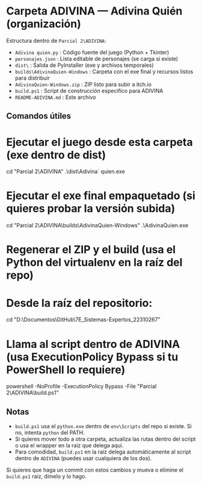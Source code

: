 Carpeta ADIVINA — Adivina Quién (organización)
===============================================

Estructura dentro de `Parcial 2\ADIVINA`:

- `Adivina quien.py`         : Código fuente del juego (Python + Tkinter)
- `personajes.json`         : Lista editable de personajes (se carga si existe)
- `dist\`                   : Salida de PyInstaller (exe y archivos temporales)
- `builds\AdivinaQuien-Windows` : Carpeta con el exe final y recursos listos para distribuir
- `AdivinaQuien-Windows.zip` : ZIP listo para subir a itch.io
- `build.ps1`               : Script de construcción específico para ADIVINA
- `README-ADIVINA.md`       : Este archivo

Comandos útiles
---------------
# Ejecutar el juego desde esta carpeta (exe dentro de dist)
cd "Parcial 2\ADIVINA"
.\dist\Adivina` quien.exe

# Ejecutar el exe final empaquetado (si quieres probar la versión subida)
cd "Parcial 2\ADIVINA\builds\AdivinaQuien-Windows"
.\AdivinaQuien.exe

# Regenerar el ZIP y el build (usa el Python del virtualenv en la raíz del repo)
# Desde la raíz del repositorio:
cd "D:\Documentos\GitHub\7E_Sistemas-Expertos_22310267"
# Llama al script dentro de ADIVINA (usa ExecutionPolicy Bypass si tu PowerShell lo requiere)
powershell -NoProfile -ExecutionPolicy Bypass -File "Parcial 2\ADIVINA\build.ps1"

Notas
-----
- `build.ps1` usa el `python.exe` dentro de `env\Scripts` del repo si existe. Si no, intenta `python` del PATH.
- Si quieres mover todo a otra carpeta, actualiza las rutas dentro del script o usa el wrapper en la raíz que delega aquí.
- Para comodidad, `build.ps1` en la raíz delega automáticamente al script dentro de `ADIVINA` (puedes usar cualquiera de los dos).

Si quieres que haga un commit con estos cambios y mueva o elimine el `build.ps1` raíz, dímelo y lo hago.